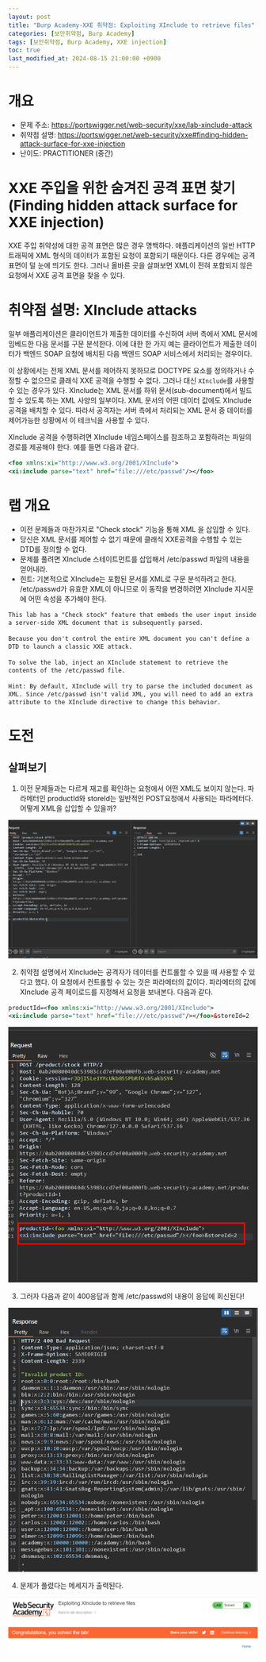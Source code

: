```yaml
---
layout: post
title: "Burp Academy-XXE 취약점: Exploiting XInclude to retrieve files"
categories: [보안취약점, Burp Academy]
tags: [보안취약점, Burp Academy, XXE injection]
toc: true
last_modified_at: 2024-08-15 21:00:00 +0900
---
```



# 개요
- 문제 주소: https://portswigger.net/web-security/xxe/lab-xinclude-attack
- 취약점 설명: https://portswigger.net/web-security/xxe#finding-hidden-attack-surface-for-xxe-injection
- 난이도: PRACTITIONER (중간)


# XXE 주입을 위한 숨겨진 공격 표면 찾기(Finding hidden attack surface for XXE injection)
XXE 주입 취약성에 대한 공격 표면은 많은 경우 명백하다. 애플리케이션의 일반 HTTP 트래픽에 XML 형식의 데이터가 포함된 요청이 포함되기 때문이다. 다른 경우에는 공격 표면이 덜 눈에 띄기도 한다. 그러나 올바른 곳을 살펴보면 XML이 전혀 포함되지 않은 요청에서 XXE 공격 표면을 찾을 수 있다.

# 취약점 설명: XInclude attacks
일부 애플리케이션은 클라이언트가 제출한 데이터를 수신하여 서버 측에서 XML 문서에 임베드한 다음 문서를 구문 분석한다. 이에 대한 한 가지 예는 클라이언트가 제출한 데이터가 백엔드 SOAP 요청에 배치된 다음 백엔드 SOAP 서비스에서 처리되는 경우이다.

이 상황에서는 전체 XML 문서를 제어하지 못하므로 DOCTYPE 요소를 정의하거나 수정할 수 없으므로 클래식 XXE 공격을 수행할 수 없다. 그러나 대신 `XInclude`를 사용할 수 있는 경우가 있다. XInclude는 XML 문서를 하위 문서(sub-document)에서 빌드할 수 있도록 하는 XML 사양의 일부이다. XML 문서의 어떤 데이터 값에도 XInclude 공격을 배치할 수 있다. 따라서 공격자는 서버 측에서 처리되는 XML 문서 중 데이터를 제어가능한 상황에서 이 테크닉을 사용할 수 있다. 

XInclude 공격을 수행하려면 XInclude 네임스페이스를 참조하고 포함하려는 파일의 경로를 제공해야 한다. 예를 들면 다음과 같다. 

```xml
<foo xmlns:xi="http://www.w3.org/2001/XInclude">
<xi:include parse="text" href="file:///etc/passwd"/></foo>
```


# 랩 개요
- 이전 문제들과 마찬가지로 "Check stock" 기능을 통해 XML 을 삽입할 수 있다.
- 당신은 XML 문서를 제어할 수 없기 때문에 클래식 XXE공격을 수행할 수 있는 DTD를 정의할 수 없다. 
- 문제를 풀려면 XInclude 스테이트먼트를 삽입해서 /etc/passwd 파일의 내용을 얻어내라. 
- 힌트: 기본적으로 XInclude는 포함된 문서를 XML로 구문 분석하려고 한다. /etc/passwd가 유효한 XML이 아니므로 이 동작을 변경하려면 XInclude 지시문에 어떤 속성을 추가해야 한다.


```
This lab has a "Check stock" feature that embeds the user input inside a server-side XML document that is subsequently parsed.

Because you don't control the entire XML document you can't define a DTD to launch a classic XXE attack.

To solve the lab, inject an XInclude statement to retrieve the contents of the /etc/passwd file.

Hint: By default, XInclude will try to parse the included document as XML. Since /etc/passwd isn't valid XML, you will need to add an extra attribute to the XInclude directive to change this behavior.
```

# 도전 

## 살펴보기 

1. 이전 문제들과는 다르게 재고를 확인하는 요청에서 어떤 XML도 보이지 않는다. 파라메터인 productId와 storeId는 일반적인 POST요청에서 사용되는 파라메터다. 어떻게 XML을 삽입할 수 있을까? 

![](/images/burp-academy-xxe-7-1.png)

2. 취약점 설명에서 XInclude는 공격자가 데이터를 컨트롤할 수 있을 때 사용할 수 있다고 했다. 이 요청에서 컨트롤할 수 있는 것은 파라메터의 값이다. 파라메터의 값에 XInclude 공격 페이로드를 지정해서 요청을 보내본다. 다음과 같다. 

```xml
productId=<foo xmlns:xi="http://www.w3.org/2001/XInclude">
<xi:include parse="text" href="file:///etc/passwd"/></foo>&storeId=2
```

![](/images/burp-academy-xxe-7-3.png)

3. 그러자 다음과 같이 400응답과 함께 /etc/passwd의 내용이 응답에 회신된다! 

![](/images/burp-academy-xxe-7-4.png)

4. 문제가 풀렸다는 메세지가 출력된다. 

![](/images/burp-academy-xxe-7-success.png)